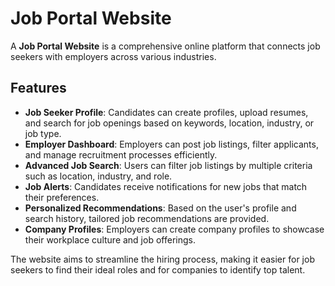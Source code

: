 # Job Portal Website

A **Job Portal Website** is a comprehensive online platform that connects job seekers with employers across various industries. 

## Features
- **Job Seeker Profile**: Candidates can create profiles, upload resumes, and search for job openings based on keywords, location, industry, or job type.
- **Employer Dashboard**: Employers can post job listings, filter applicants, and manage recruitment processes efficiently.
- **Advanced Job Search**: Users can filter job listings by multiple criteria such as location, industry, and role.
- **Job Alerts**: Candidates receive notifications for new jobs that match their preferences.
- **Personalized Recommendations**: Based on the user's profile and search history, tailored job recommendations are provided.
- **Company Profiles**: Employers can create company profiles to showcase their workplace culture and job offerings.

The website aims to streamline the hiring process, making it easier for job seekers to find their ideal roles and for companies to identify top talent.
